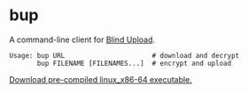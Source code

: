 # bup
A command-line client for [Blind Upload](https://www.blindupload.org/about.html).
```
Usage: bup URL                      # download and decrypt
       bup FILENAME [FILENAMES...]  # encrypt and upload
```
[Download pre-compiled linux_x86-64 executable.](https://github.com/fadedbee/bup/blob/main/linux_x86-64_executable/bup)